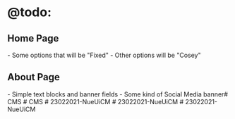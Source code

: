 <h1>@todo:</h1>

<h2>Home Page</h2>
- Some options that will be "Fixed"
- Other options will be "Cosey"

<h2>About Page</h2>
- Simple text blocks and banner fields
- Some kind of Social Media banner#   C M S  
 #   C M S  
 #   2 3 0 2 2 0 2 1 - N u e U i C M  
 #   2 3 0 2 2 0 2 1 - N u e U i C M  
 #   2 3 0 2 2 0 2 1 - N u e U i C M  
 